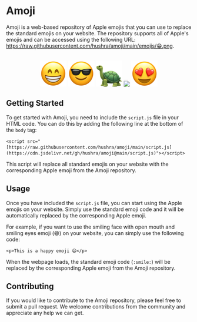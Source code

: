 <h1>Amoji</h1>
<p>Amoji is a web-based repository of Apple emojis that you can use to replace the standard emojis on your website. The repository supports all of Apple's emojis and can be accessed using the following URL: <a href="https://raw.githubusercontent.com/hushra/amoji/main/emojis/%F0%9F%98%81.png">https://raw.githubusercontent.com/hushra/amoji/main/emojis/😁.png</a>.</p>
<p align="center">
  <br>
<img src="https://raw.githubusercontent.com/hushra/amoji/main/emojis/😁.png">
<img src="https://raw.githubusercontent.com/hushra/amoji/main/emojis/😎.png">
<img src="https://raw.githubusercontent.com/hushra/amoji/main/emojis/🐢.png">
<img src="https://raw.githubusercontent.com/hushra/amoji/main/emojis/🚀.png">
<img src="https://raw.githubusercontent.com/hushra/amoji/main/emojis/%F0%9F%98%8D.png">
</p>
<h2>Getting Started</h2>
<p>To get started with Amoji, you need to include the <code>script.js</code> file in your HTML code. You can do this by adding the following line at the bottom of the <code>body</code> tag:</p>
<pre class="code-block-wrapper"><code class="hljs code-block-body html"><span class="hljs-tag">&lt;<span class="hljs-name">script</span> <span class="hljs-attr">src</span>=<span class="hljs-string">"[https://raw.githubusercontent.com/hushra/amoji/main/script.js](https://cdn.jsdelivr.net/gh/hushra/amoji@main/script.js)"</span>&gt;</span><span class="hljs-tag">&lt;/<span class="hljs-name">script</span>&gt;</span>
</code></pre>
<p>This script will replace all standard emojis on your website with the corresponding Apple emoji from the Amoji repository.</p>
<h2>Usage</h2>
<p>Once you have included the <code>script.js</code> file, you can start using the Apple emojis on your website. Simply use the standard emoji code and it will be automatically replaced by the corresponding Apple emoji.</p>
<p>For example, if you want to use the smiling face with open mouth and smiling eyes emoji (😄) on your website, you can simply use the following code:</p>
<pre class="code-block-wrapper"><code class="hljs code-block-body html"><span class="hljs-tag">&lt;<span class="hljs-name">p</span>&gt;</span>This is a happy emoji 😄<span class="hljs-tag">&lt;/<span class="hljs-name">p</span>&gt;</span>
</code></pre>
<p>When the webpage loads, the standard emoji code (<code>:smile:</code>) will be replaced by the corresponding Apple emoji from the Amoji repository.</p>
<h2>Contributing</h2>
<p>If you would like to contribute to the Amoji repository, please feel free to submit a pull request. We welcome contributions from the community and appreciate any help we can get.</p>
